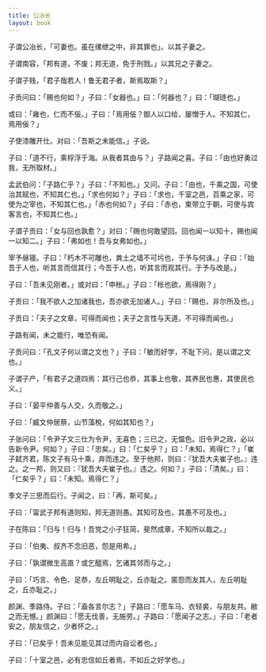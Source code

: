 ```yaml
---
title: 公冶长
layout: book
---
```


子谓公冶长，「可妻也。虽在缧绁之中，非其罪也」。以其子妻之。

子谓南容，「邦有道，不废；邦无道，免于刑戮。」以其兄之子妻之。

子谓子贱，「君子哉若人！鲁无君子者，斯焉取斯？」

子贡问曰：「赐也何如？」子曰：「女器也。」曰：「何器也？」曰：「瑚琏也。」

或曰：「雍也，仁而不佞。」子曰：「焉用佞？御人以口给，屡憎于人。不知其仁，焉用佞？」

子使漆雕开仕。对曰：「吾斯之未能信。」子说。

子曰：「道不行，乘桴浮于海。从我者其由与？」子路闻之喜。子曰：「由也好勇过我，无所取材。」

孟武伯问：「子路仁乎？」子曰：「不知也。」又问。子曰：「由也，千乘之国，可使治其赋也，不知其仁也。」「求也何如？」子曰：「求也，千室之邑，百乘之家，可使为之宰也，不知其仁也。」「赤也何如？」子曰：「赤也，束带立于朝，可使与宾客言也，不知其仁也。」

子谓子贡曰：「女与回也孰愈？」对曰：「赐也何敢望回。回也闻一以知十，赐也闻一以知二。」子曰：「弗如也！吾与女弗如也。」

宰予昼寝。子曰：「朽木不可雕也，粪土之墙不可圬也，于予与何诛。」子曰：「始吾于人也，听其言而信其行；今吾于人也，听其言而观其行。于予与改是。」

子曰：「吾未见刚者。」或对曰：「申枨。」子曰：「枨也欲，焉得刚？」

子贡曰：「我不欲人之加诸我也，吾亦欲无加诸人。」子曰：「赐也，非尔所及也。」

子贡曰：「夫子之文章，可得而闻也；夫子之言性与天道，不可得而闻也。」

子路有闻，未之能行，唯恐有闻。

子贡问曰：「孔文子何以谓之文也？」子曰：「敏而好学，不耻下问，是以谓之文也。」

子谓子产，「有君子之道四焉：其行己也恭，其事上也敬，其养民也惠，其使民也义。」

子曰：「晏平仲善与人交，久而敬之。」

子曰：「臧文仲居蔡，山节藻梲，何如其知也？」

子张问曰：「令尹子文三仕为令尹，无喜色；三已之，无愠色。旧令尹之政，必以告新令尹。何如？」子曰：「忠矣。」曰：「仁矣乎？」曰：「未知，焉得仁？」「崔子弑齐君，陈文子有马十乘，弃而违之。至于他邦，则曰：『犹吾大夫崔子也。』违之。之一邦，则又曰：『犹吾大夫崔子也。』违之。何如？」子曰：「清矣。」曰：「仁矣乎？」曰：「未知。焉得仁？」

季文子三思而后行。子闻之，曰：「再，斯可矣。」

子曰：「甯武子邦有道则知，邦无道则愚。其知可及也，其愚不可及也。」

子在陈曰：「归与！归与！吾党之小子狂简，斐然成章，不知所以裁之。」

子曰：「伯夷、叔齐不念旧恶，怨是用希。」

子曰：「孰谓微生高直？或乞醯焉，乞诸其邻而与之。」

子曰：「巧言、令色、足恭，左丘明耻之，丘亦耻之。匿怨而友其人，左丘明耻之，丘亦耻之。」

颜渊、季路侍。子曰：「盍各言尔志？」子路曰：「愿车马、衣轻裘，与朋友共。敝之而无憾。」颜渊曰：「愿无伐善，无施劳。」子路曰：「愿闻子之志。」子曰：「老者安之，朋友信之，少者怀之。」

子曰：「已矣乎！吾未见能见其过而内自讼者也。」

子曰：「十室之邑，必有忠信如丘者焉，不如丘之好学也。」

